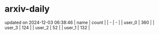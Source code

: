 # arxiv-daily
updated on 2024-12-03 06:38:46
| name | count |
| - | - |
| user_0 | 360 |
| user_3 | 124 |
| user_2 | 52 |
| user_1 | 132 |
